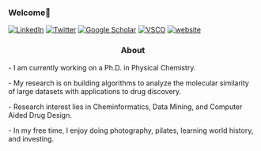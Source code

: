 ### Welcome👋

<a href="https://www.linkedin.com/in/lexinc/" target="_blank" rel="noopener noreferrer"><img alt="LinkedIn" src="https://img.shields.io/badge/-Lexin%20Chen-0B65C2?style=flat-square&logo=Linkedin&logoColor=white&link=https://www.linkedin.com/in/lexinc/"></a>
<a href="https://twitter.com/lexinc_" target="_blank" rel="noopener noreferrer"><img alt="Twitter" src="https://img.shields.io/badge/-lexinc__-188CD8?style=flat-square&logo=Twitter&logoColor=white&link=https://twitter.com/lexinc_/"></a> 
<a href="https://scholar.google.com/citations?user=eQoWP6oAAAAJ&hl=en" target="_blank" rel="noopener noreferrer"><img alt="Google Scholar" src="https://img.shields.io/badge/-Lexin_Chen-4285F4?style=flat-square&logo=GoogleScholar&logoColor=white&link=https://scholar.google.com/citations?user=eQoWP6oAAAAJ&hl=en" target="_blank" rel="noopener noreferrer"></a>
<a href="http://vsco.co/-lexin" target="_blank" rel="noopener noreferrer"><img alt="VSCO" src="https://img.shields.io/badge/---lexin-ffffff?style=flat-square&logo=vsco&logoColor=black&link=https://vsco.co/-lexin/"></a>
<a href="https://lexin-chen.github.io/" target="_blank" rel="noopener noreferrer"><img alt="website" src="https://img.shields.io/badge/lexin--chen.github.io-0047ab?logo=data:image/onemorpink2.png &logoColor=white&link=https://lexin-chen.github.io/"></a>
<!--<a href="https://orcid.org/0000-0002-9528-942X"><img alt="Orcid" src="https://img.shields.io/badge/-Lexin_Chen-A6CE39?style=flat-square&logo=orcid&logoColor=white&link=https://orcid.org/0000-0002-9528-942X"></a>-->
<h3 align="center">
    <p>About</p>
    </h3>
<p> - I am currently working on a Ph.D. in Physical Chemistry.<p/>
<p> - My research is on building algorithms to analyze the molecular similarity of large datasets with applications to drug discovery. <p/>
<p> - Research interest lies in Cheminformatics, Data Mining, and Computer Aided Drug Design. <p/>
<p> - In my free time, I enjoy doing photography, pilates, learning world history, and investing. <p/>
